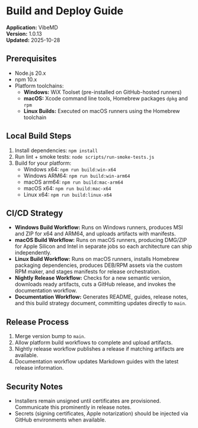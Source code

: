 # Build and Deploy Guide

**Application:** VibeMD  
**Version:** 1.0.13  
**Updated:** 2025-10-28

## Prerequisites

- Node.js 20.x
- npm 10.x
- Platform toolchains:
  - **Windows:** WiX Toolset (pre-installed on GitHub-hosted runners)
  - **macOS:** Xcode command line tools, Homebrew packages `dpkg` and `rpm`
  - **Linux Builds:** Executed on macOS runners using the Homebrew toolchain

## Local Build Steps

1. Install dependencies: `npm install`
2. Run lint + smoke tests: `node scripts/run-smoke-tests.js`
3. Build for your platform:
   - Windows x64: `npm run build:win-x64`
   - Windows ARM64: `npm run build:win-arm64`
   - macOS arm64: `npm run build:mac-arm64`
   - macOS x64: `npm run build:mac-x64`
   - Linux x64: `npm run build:linux-x64`

## CI/CD Strategy

- **Windows Build Workflow:** Runs on Windows runners, produces MSI and ZIP for x64 and ARM64, and uploads artifacts with manifests.
- **macOS Build Workflow:** Runs on macOS runners, producing DMG/ZIP for Apple Silicon and Intel in separate jobs so each architecture can ship independently.
- **Linux Build Workflow:** Runs on macOS runners, installs Homebrew packaging dependencies, produces DEB/RPM assets via the custom RPM maker, and stages manifests for release orchestration.
- **Nightly Release Workflow:** Checks for a new semantic version, downloads ready artifacts, cuts a GitHub release, and invokes the documentation workflow.
- **Documentation Workflow:** Generates README, guides, release notes, and this build strategy document, committing updates directly to `main`.

## Release Process

1. Merge version bump to `main`.
2. Allow platform build workflows to complete and upload artifacts.
3. Nightly release workflow publishes a release if matching artifacts are available.
4. Documentation workflow updates Markdown guides with the latest release information.

## Security Notes

- Installers remain unsigned until certificates are provisioned. Communicate this prominently in release notes.
- Secrets (signing certificates, Apple notarization) should be injected via GitHub environments when available.
